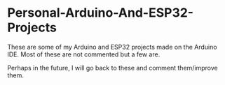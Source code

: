 # Personal-Arduino-And-ESP32-Projects

These are some of my Arduino and ESP32 projects made on the Arduino IDE.
Most of these are not commented but a few are.

Perhaps in the future, I will go back to these and comment them/improve them.
